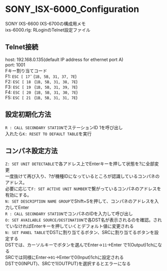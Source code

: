 # SONY_ISX-6000_Configuration
SONY IXS-6600 IXS-6700の構成用メモ  
ixs-6000.rlg: RLoginのTelnet設定ファイル  
## Telnet接続
host: 192.168.0.135(default IP address for ethernet port A)  
port: 1001  
Fキー割り当てコード  
F1:  `ESC [ 17̃ ` (`1B, 5B, 31, 37, 7E`)  
F2:  `ESC [ 18 ` (`1B, 5B, 31, 38, 7E`)  
F3:  `ESC [ 19 ` (`1B, 5B, 31, 39, 7E`)  
F4:  `ESC [ 20 ` (`1B, 5B, 31, 30, 7E`)  
F5:  `ESC [ 21 ` (`1B, 5B, 31, 31, 7E`)  
## 設定初期化方法
`R : CALL SECONDARY STATION`でステーションID 1を呼び出し  
入れたら`K: RESET TO DEFAULT TABLE`を実行  
## コンパネ設定方法
`Z: SET UNIT DETECTABLE`で各アドレス上でEnterキーを押して状態を?に全部変更  
一度抜けて再び入り、?が機種IDになっているところが認識しているコンパネのアドレス。  
必要に応じて`F: SET ACTIVE UNIT NUMBER`で繋がっているコンパネのアドレスを有効にする。  
`N: SET DESCRIPTION NAME GROUP`でShift+Sを押して、コンパネのアドレスを入力してEnter  
`R : CALL SECONDARY STATION`でコンパネのIDを入力して呼び出し  
`O: SET AVAILABLE SOURCE/DESTINATION`で各DST名が表示されるのを確認。されていなければEnterキーを押していくとデフォルト値に変更される  
`N: SET PANEL TABLE`でDSTに割り当てるボタン、SRCに割り当てるボタンを設定する  
DSTでは、カーソルキーでボタンを選んでEnter→`11`→Enter で1(Output)1chになる  
SRCでは同様にEnter→`01`→Enterで0(Input)1chに設定される  
DSTで0(INPUT)、SRCで1(OUTPUT)を選択するとエラーになる
